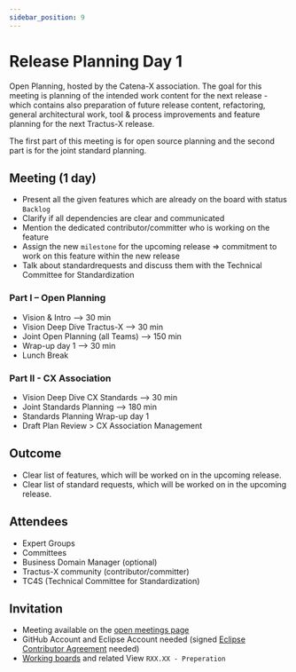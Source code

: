 ```yaml
---
sidebar_position: 9
---
```


# Release Planning Day 1

Open Planning, hosted by the Catena-X association. The goal for this meeting is planning of the intended work content for the next release - which contains also preparation of future release content, refactoring, general architectural work, tool & process improvements and feature planning for the next Tractus-X release.

The first part of this meeting is for open source planning and the second part is for the joint standard planning.

## Meeting (1 day)

- Present all the given features which are already on the board with status `Backlog`
- Clarify if all dependencies are clear and communicated
- Mention the dedicated contributor/committer who is working on the feature
- Assign the new `milestone` for the upcoming release => commitment to work on this feature within the new release
- Talk about standardrequests and discuss them with the Technical Committee for Standardization

### Part I – Open Planning

- Vision & Intro --> 30 min
- Vision Deep Dive Tractus-X --> 30 min
- Joint Open Planning (all Teams) --> 150 min
- Wrap-up day 1 --> 30 min
- Lunch Break

### Part II - CX Association

- Vision Deep Dive CX Standards --> 30 min
- Joint Standards Planning --> 180 min
- Standards Planning Wrap-up day 1
- Draft Plan Review > CX Association Management

## Outcome

- Clear list of features, which will be worked on in the upcoming release.
- Clear list of standard requests, which will be worked on in the upcoming release.

## Attendees

- Expert Groups
- Committees
- Business Domain Manager (optional)
- Tractus-X community (contributor/committer)
- TC4S (Technical Committee for Standardization)

## Invitation

- Meeting available on the [open meetings page](https://eclipse-tractusx.github.io/community/open-meetings/#one-time-meetings)
- GitHub Account and Eclipse Account needed (signed [Eclipse Contributor Agreement](https://eclipse-tractusx.github.io/docs/getting-started) needed)
- [Working boards](https://github.com/orgs/eclipse-tractusx/projects/26) and related View `RXX.XX - Preperation`
